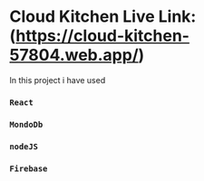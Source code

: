# Cloud Kitchen Live Link: (https://cloud-kitchen-57804.web.app/)

In this project i have used 

### `React`
### `MondoDb`
### `nodeJS`
### `Firebase`



